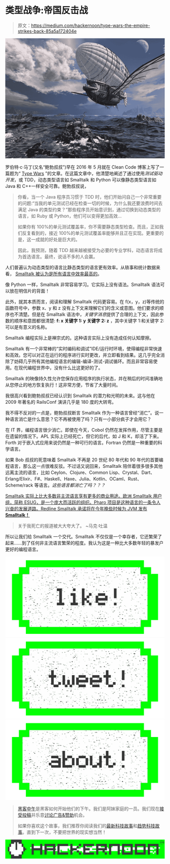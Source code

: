 # 类型战争:帝国反击战

> 原文：<https://medium.com/hackernoon/type-wars-the-empire-strikes-back-85a5a172404e>

![](img/9a7a8643cb36a5c625e71f29191f8d2c.png)

罗伯特·c·马丁(又名“鲍勃叔叔”)早在 2016 年 5 月就在 Clean Code 博客上写了一篇题为“ [Type Wars](http://blog.cleancoder.com/uncle-bob/2016/05/01/TypeWars.html) ”的文章。在这篇文章中，他清楚地阐述了通过使用*测试驱动开发*，或 TDD，动态类型语言如 Smalltalk 和 Python 可以像静态类型语言如 Java 和 C++一样安全可靠。鲍勃叔叔说，

> 你看，当一个 Java 程序员习惯于 TDD 时，他们开始问自己一个非常重要的问题:“当我的单元测试已经在检查一切的时候，为什么我还要浪费时间去满足 Java 的类型约束？”那些程序员开始意识到，通过切换到动态类型的语言，如 Ruby 或 Python，他们可以变得更加高效…
> 
> 如果你有 100%的单元测试覆盖率，你不需要静态类型检查。而且，正如我们反复看到的，接近 100%的单元测试覆盖率能够并且正在实现。更重要的是，这一成就的好处是巨大的。
> 
> 因此，我预测，随着 TDD 越来越被接受为必要的专业学科，动态语言将成为首选语言。最终，说话不多的人会赢。

人们普遍认为动态类型的语言比静态类型的语言更有效率。从轶事和统计数据来看， [Smalltalk 被认为是所有语言中效率最高的](/smalltalk-talk/smalltalk-s-proven-productivity-fe7cbd99c061)。

像 Python 一样，Smalltalk 非常容易学习。它实际上没有语法。Smalltalk 语法可以放在明信片的背面！

此外，就其本质而言，阅读和理解 Smalltalk 代码更容易。在 f(x，y，z)等传统的函数符号中，参数 x、y 和 z 没有上下文来理解它们的含义或意图。他们要求的顺序也不清楚。但是在 Smalltalk 语法中，*关键字消息*提供了合理的上下文，因此参数的顺序和意图都很清楚: **f: x 关键字 1: y 关键字 2: z** ，其中关键字 1:和关键字 2:可以是有意义的名称。

Smalltalk 编程实际上是禅宗式的。这种语言实际上没有造成任何认知摩擦。

Smalltalk 有一个非常棒的“实时编码和调试”IDE/运行时环境，使得编程非常快速和高效。您可以对正在运行的程序进行实时更改，并立即看到结果。这几乎完全消除了妨碍几乎所有其他编程语言的编辑-编译-测试-调试循环。而且非常容易使用。在现代编程世界中，没有什么比这更好的了。

Smalltalk 的映像持久性允许您保存应用程序的执行状态，并在稍后的时间准确地从您停止的地方恢复执行！这非常方便，节省了大量时间。

我很高兴看到鲍勃叔叔已经认识到 Smalltalk 的潜力和光明的未来。这与他在 2009 年著名的 RailsConf 演讲几乎是 180 度的大转弯。

我不得不反对的一点是，鲍勃叔叔断言 Smalltalk 作为一种语言曾经“消亡”。说一种语言消亡是什么意思？它不再被使用了吗？只有一小部分疯子才会用它？

在 IT 界，编程语言很少消亡。即使在今天，Cobol 仍然在发挥作用，尽管主要是在遗留的情况下。APL 实际上已经死亡，但它的后代，如 J 和 K，却活了下来。Forth 对于嵌入式应用来说仍然是一种可行的语言。Fortran 仍然是一种重要的科学语言。

如果 Bob 叔叔的死意味着 Smalltalk 不再是 20 世纪 80 年代和 90 年代的首要编程语言，那么这一点很难反驳。不过话又说回来，Smalltalk 陪伴着很多很多其他远离主流的语言，比如 Ceylon、Clojure、Common Lisp、Crystal、Dart、Erlang/Elixir、F#、Haskell、Haxe、Julia、Kotlin、OCaml、Rust、Scheme/rack 等语言。*这些语言都消亡了吗？？？*

[Smalltalk 实际上比大多数非主流语言享有更多的商业用途。欧洲 Smalltalk 用户组，简称 ESUG，是一个庞大而活跃的组织。Pharo 项目是这种语言的一条令人兴奋的发展道路。Redline Smalltalk 承诺将在今年晚些时候为 JVM 发布 **Smalltalk！**](/smalltalk-talk/who-uses-smalltalk-c6fdaa6319a)

> 关于我死亡的报道被大大夸大了。
> ~马克·吐温

所以让我们给 Smalltalk 一个交代。Smalltalk 不仅仅是一个幸存者，它还繁荣了起来……到了任何非主流语言繁荣的程度。我认为这是一种比大多数年轻的暴发户更好的编程语言。

[![](img/50ef4044ecd4e250b5d50f368b775d38.png)](http://bit.ly/HackernoonFB)[![](img/979d9a46439d5aebbdcdca574e21dc81.png)](https://goo.gl/k7XYbx)[![](img/2930ba6bd2c12218fdbbf7e02c8746ff.png)](https://goo.gl/4ofytp)

> [黑客中午](http://bit.ly/Hackernoon)是黑客如何开始他们的下午。我们是阿妹家庭的一员。我们现在[接受投稿](http://bit.ly/hackernoonsubmission)并乐意[讨论广告&赞助](mailto:partners@amipublications.com)机会。
> 
> 如果你喜欢这个故事，我们推荐你阅读我们的[最新科技故事](http://bit.ly/hackernoonlatestt)和[趋势科技故事](https://hackernoon.com/trending)。直到下一次，不要把世界的现实想当然！

![](img/be0ca55ba73a573dce11effb2ee80d56.png)